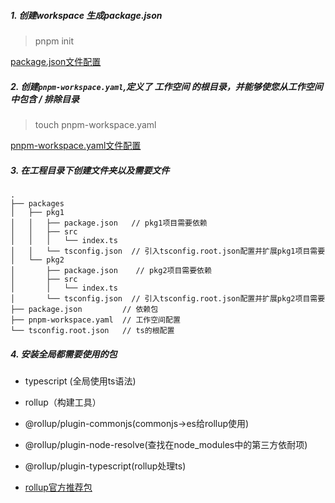
##### 1. 创建workspace 生成package.json
> pnpm init 

[package.json文件配置](https://pnpm.io/zh/package_json)

##### 2. 创建`pnpm-workspace.yaml`,定义了 工作空间 的根目录，并能够使您从工作空间中包含 / 排除目录
> touch pnpm-workspace.yaml

[pnpm-workspace.yaml文件配置](https://pnpm.io/zh/pnpm-workspace_yaml)

##### 3. 在工程目录下创建文件夹以及需要文件
```
.
├── packages
│   ├── pkg1
│   │   ├── package.json   // pkg1项目需要依赖
│   │   ├── src
│   │   │   └── index.ts
│   │   └── tsconfig.json  // 引入tsconfig.root.json配置并扩展pkg1项目需要
│   └── pkg2
│       ├── package.json    // pkg2项目需要依赖
│       ├── src  
│       │   └── index.ts
│       └── tsconfig.json  // 引入tsconfig.root.json配置并扩展pkg2项目需要
├── package.json         // 依赖包 
├── pnpm-workspace.yaml  // 工作空间配置
└── tsconfig.root.json   // ts的根配置
```
##### 4. 安装全局都需要使用的包
* typescript (全局使用ts语法)
* rollup（构建工具）
* @rollup/plugin-commonjs(commonjs->es给rollup使用)
* @rollup/plugin-node-resolve(查找在node_modules中的第三方依耐项)
* @rollup/plugin-typescript(rollup处理ts)














* [rollup官方推荐包](https://github.com/rollup/plugins)




